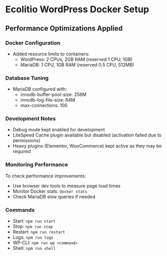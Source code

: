 # Ecolitio WordPress Docker Setup

## Performance Optimizations Applied

### Docker Configuration
- Added resource limits to containers:
  - WordPress: 2 CPUs, 2GB RAM (reserved 1 CPU, 1GB)
  - MariaDB: 1 CPU, 1GB RAM (reserved 0.5 CPU, 512MB)

### Database Tuning
- MariaDB configured with:
  - innodb-buffer-pool-size: 256M
  - innodb-log-file-size: 64M
  - max-connections: 100

### Development Notes
- Debug mode kept enabled for development
- LiteSpeed Cache plugin available but disabled (activation failed due to permissions)
- Heavy plugins (Elementor, WooCommerce) kept active as they may be required

### Monitoring Performance
To check performance improvements:
- Use browser dev tools to measure page load times
- Monitor Docker stats: `docker stats`
- Check MariaDB slow queries if needed

### Commands
- Start: `npm run start`
- Stop: `npm run stop`
- Restart: `npm run restart`
- Logs: `npm run logs`
- WP-CLI: `npm run wp <command>`
- Shell: `npm run shell`